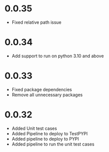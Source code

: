 # 0.0.35

- Fixed relative path issue

# 0.0.34

- Add support to run on python 3.10 and above

# 0.0.33

- Fixed package dependencies
- Remove all unnecessary packages


# 0.0.32

- Added Unit test cases
- Added Pipeline to deploy to TestPYPI
- Added pipeline to deploy to PYPI
- Added pipeline to run the unit test cases